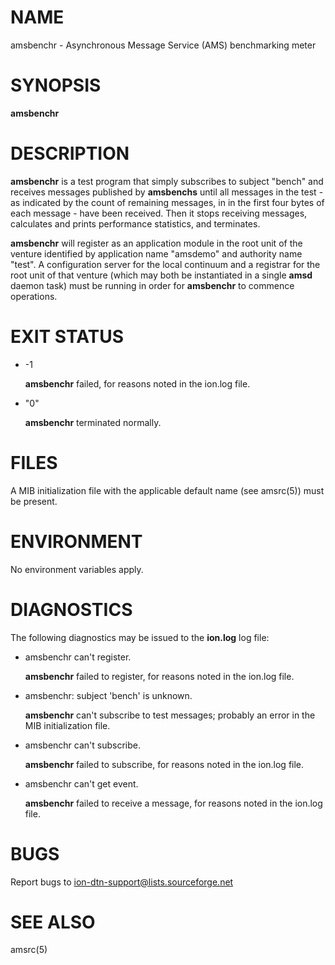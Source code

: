 # NAME

amsbenchr - Asynchronous Message Service (AMS) benchmarking meter

# SYNOPSIS

**amsbenchr**

# DESCRIPTION

**amsbenchr** is a test program that simply subscribes to subject "bench"
and receives messages published by **amsbenchs** until all messages in the
test - as indicated by the count of remaining messages, in in the first
four bytes of each message - have been received.  Then it stops receiving
messages, calculates and prints performance statistics, and terminates.

**amsbenchr** will register as an application module in the root unit of
the venture identified by application name "amsdemo" and authority name
"test".  A configuration server for the local continuum and a registrar
for the root unit of that venture (which may both be instantiated in a
single **amsd** daemon task) must be running in order for **amsbenchr** to
commence operations.

# EXIT STATUS

- -1

    **amsbenchr** failed, for reasons noted in the ion.log file.

- "0"

    **amsbenchr** terminated normally.

# FILES

A MIB initialization file with the applicable default name (see amsrc(5))
must be present.

# ENVIRONMENT

No environment variables apply.

# DIAGNOSTICS

The following diagnostics may be issued to the **ion.log** log file:

- amsbenchr can't register.

    **amsbenchr** failed to register, for reasons noted in the ion.log file.

- amsbenchr: subject 'bench' is unknown.

    **amsbenchr** can't subscribe to test messages; probably an error in the MIB
    initialization file.

- amsbenchr can't subscribe.

    **amsbenchr** failed to subscribe, for reasons noted in the ion.log file.

- amsbenchr can't get event.

    **amsbenchr** failed to receive a message, for reasons noted in the ion.log file.

# BUGS

Report bugs to <ion-dtn-support@lists.sourceforge.net>

# SEE ALSO

amsrc(5)
